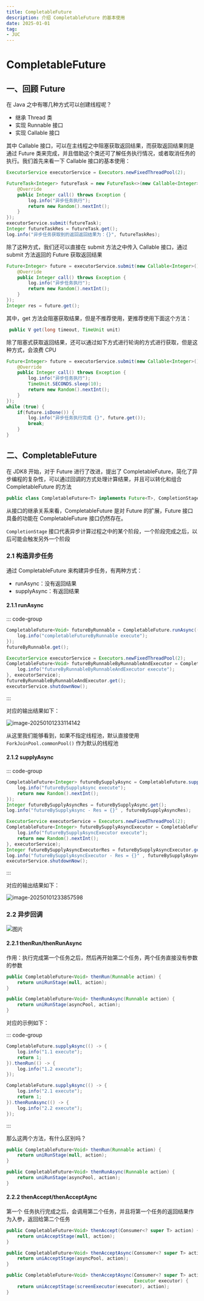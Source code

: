 ```yaml
---
title: CompletableFuture
description: 介绍 CompletableFuture 的基本使用
date: 2025-01-01
tag:
- JUC
---
```


# CompletableFuture

## 一、回顾 Future

在 Java 之中有哪几种方式可以创建线程呢？

- 继承 Thread 类
- 实现 Runnable 接口
- 实现 Callable 接口

其中 Callable 接口，可以在主线程之中阻塞获取返回结果，而获取返回结果则是通过 Future 类来完成，并且借助这个类还可了解任务执行情况，或者取消任务的执行。我们首先来看一下 Callable 接口的基本使用：

```java
ExecutorService executorService = Executors.newFixedThreadPool(2);

FutureTask<Integer> futureTask = new FutureTask<>(new Callable<Integer>() {
    @Override
    public Integer call() throws Exception {
        log.info("异步任务执行");
        return new Random().nextInt();
    }
});
executorService.submit(futureTask);
Integer futureTaskRes = futureTask.get();
log.info("异步任务获取到的返回返回结果为：{}", futureTaskRes);
```

除了这种方式，我们还可以直接在 submit 方法之中传入 Callable 接口，通过 submit 方法返回的 Future 获取返回结果

```java
Future<Integer> future = executorService.submit(new Callable<Integer>() {
    @Override
    public Integer call() throws Exception {
        log.info("异步任务执行");
        return new Random().nextInt();
    }
});
Integer res = future.get();
```

其中，get 方法会阻塞获取结果，但是不推荐使用，更推荐使用下面这个方法：

```java
 public V get(long timeout, TimeUnit unit)
```

除了阻塞式获取返回结果，还可以通过如下方式进行轮询的方式进行获取，但是这种方式，会浪费 CPU

```java
Future<Integer> future = executorService.submit(new Callable<Integer>() {
    @Override
    public Integer call() throws Exception {
        log.info("异步任务执行");
        TimeUnit.SECONDS.sleep(10);
        return new Random().nextInt();
    }
});
while (true) {
    if(future.isDone()) {
        log.info("异步任务执行完成 {}", future.get());
        break;
    }
}
```

## 二、CompletableFuture

在 JDK8 开始，对于 Future 进行了改进，提出了 CompletableFuture，简化了异步编程的复杂性，可以通过回调的方式处理计算结果，并且可以转化和组合 CompletableFuture 的方法

```java
public class CompletableFuture<T> implements Future<T>, CompletionStage<T> {}
```

从接口的继承关系来看，CompletableFuture 是对 Future 的扩展，Future 接口具备的功能在 CompletableFuture 接口仍然存在。

`CompletionStage`  接口代表异步计算过程之中的某个阶段，一个阶段完成之后，以后可能会触发另外一个阶段

### 2.1 构造异步任务 

通过 CompletableFuture 来构建异步任务，有两种方式：

- runAsync：没有返回结果
- supplyAsync：有返回结果

#### 2.1.1 runAsync

::: code-group

```java [默认]
CompletableFuture<Void> futureByRunnable = CompletableFuture.runAsync(() -> {
    log.info("completableFutureByRunnable execute");
});
futureByRunnable.get();
```

```java [构造线程池]
ExecutorService executorService = Executors.newFixedThreadPool(2);
CompletableFuture<Void> futureByRunnableByRunnableAndExecutor = CompletableFuture.runAsync(() -> {
    log.info("futureByRunnableByRunnableAndExecutor execute");
}, executorService);
futureByRunnableByRunnableAndExecutor.get();
executorService.shutdownNow();
```

:::

对应的输出结果如下：

![image-20250101233114142](asserts/image-20250101233114142.png)

从这里我们能够看到，如果不指定线程池，默认直接使用 `ForkJoinPool.commonPool()` 作为默认的线程池

#### 2.1.2 supplyAsync

::: code-group

```java [默认]
CompletableFuture<Integer> futureBySupplyAsync = CompletableFuture.supplyAsync(() -> {
    log.info("futureBySupplyAsync execute");
    return new Random().nextInt();
});
Integer futureBySupplyAsyncRes = futureBySupplyAsync.get();
log.info("futureBySupplyAsync - Res = {}" , futureBySupplyAsyncRes);
```

```java [增加线程池]
ExecutorService executorService = Executors.newFixedThreadPool(2);
CompletableFuture<Integer> futureBySupplyAsyncExecutor = CompletableFuture.supplyAsync(() -> {
    log.info("futureBySupplyAsyncExecutor execute");
    return new Random().nextInt();
}, executorService);
Integer futureBySupplyAsyncExecutorRes = futureBySupplyAsyncExecutor.get();
log.info("futureBySupplyAsyncExecutor - Res = {}" , futureBySupplyAsyncExecutorRes);
executorService.shutdownNow();
```

:::

对应的输出结果如下：

![image-20250101233857598](asserts/image-20250101233857598.png)

### 2.2 异步回调

![图片](asserts/640.jpg)

#### 2.2.1 thenRun/thenRunAsync

作用：执行完成第一个任务之后，然后再开始第二个任务，两个任务直接没有参数的参数

```java
public CompletableFuture<Void> thenRun(Runnable action) {
    return uniRunStage(null, action);
}

public CompletableFuture<Void> thenRunAsync(Runnable action) {
    return uniRunStage(asyncPool, action);
}
```

对应的示例如下：

::: code-group

```java [thenRun]
CompletableFuture.supplyAsync(() -> {
    log.info("1.1 execute");
    return 1;
}).thenRun(() -> {
    log.info("1.2 execute");
});
```

```java [thenRunAsync]
CompletableFuture.supplyAsync(() -> {
    log.info("2.1 execute");
    return 1;
}).thenRunAsync(() -> {
    log.info("2.2 execute");
});
```

:::

那么这两个方法，有什么区别吗？

```java
public CompletableFuture<Void> thenRun(Runnable action) {
    return uniRunStage(null, action);
}

public CompletableFuture<Void> thenRunAsync(Runnable action) {
    return uniRunStage(asyncPool, action);
}
```

#### 2.2.2 thenAccept/thenAcceptAync

第一个 任务执行完成之后，会调用第二个任务，并且将第一个任务的返回结果作为入参，返回给第二个任务

```java
public CompletableFuture<Void> thenAccept(Consumer<? super T> action) {
    return uniAcceptStage(null, action);
}

public CompletableFuture<Void> thenAcceptAsync(Consumer<? super T> action) {
    return uniAcceptStage(asyncPool, action);
}

public CompletableFuture<Void> thenAcceptAsync(Consumer<? super T> action,
                                               Executor executor) {
    return uniAcceptStage(screenExecutor(executor), action);
}
```

